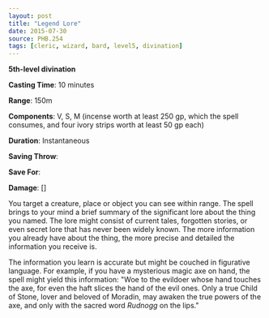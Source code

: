 ```yaml
---
layout: post
title: "Legend Lore"
date: 2015-07-30
source: PHB.254
tags: [cleric, wizard, bard, level5, divination]
---
```


**5th-level divination**

**Casting Time**: 10 minutes

**Range**: 150m

**Components**: V, S, M (incense worth at least 250 gp, which the spell consumes, and four ivory strips worth at least 50 gp each)

**Duration**: Instantaneous

**Saving Throw**:

**Save For**:

**Damage**: []

You target a creature, place or object you can see within range. The spell brings to your mind a brief summary of the significant lore about the thing you named. The lore might consist of current tales, forgotten stories, or even secret lore that has never been widely known. The more information you already have about the thing, the more precise and detailed the information you receive is.

The information you learn is accurate but might be couched in figurative language. For example, if you have a mysterious magic axe on hand, the spell might yield this information: "Woe to the evildoer whose hand touches the axe, for even the haft slices the hand of the evil ones. Only a true Child of Stone, lover and beloved of Moradin, may awaken the true powers of the axe, and only with the sacred word *Rudnogg* on the lips."
